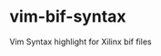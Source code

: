 # vim-bif-syntax
Vim Syntax highlight for Xilinx bif files

<!--
Syntax
https://stackoverflow.com/questions/27955536/vim-syntax-matching-a-regex-in-a-region-to-after-and-before-a-keyword
https://github.com/tmatilai/gitolite.vim
https://github.com/vim/vim/blob/master/runtime/syntax/c.vim
http://vim.wikia.com/wiki/Creating_your_own_syntax_files

BIF syntax
https://www.xilinx.com/support/documentation/user_guides/ug821-zynq-7000-swdev.pdf
-->
